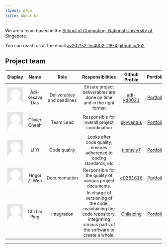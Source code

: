 ```yaml
---
layout: page
title: About Us
---
```


We are a team based in the [School of Computing, National University of Singapore](http://www.comp.nus.edu.sg).

You can reach us at the email [ay2021s2-tic4002-f18-4.github.io/tp2](https://ay2021s2-tic4002-f18-4.github.io/tp2/AboutUs.html)

## Project team

Display | Name | Role | Responsibilities | Github Profile | Portfolio
--------|:----:|:--------------:|:----:|:--------------:|:---------:
![](images/adi-kd0021.png) | Adi-Kesava Das | Deliverables and deadlines | Ensure project deliverables are done on time and in the right format | [adi-kd0021](https://github.com/adi-kd0021) | [Portfolio](team/adi-kd0021.md)
![](images/skyventus.png) | Olivier Cheah | Team Lead | Responsible for overall project coordination | [skyventus](https://github.com/skyventus) | [Portfolio](team/skyventus.md)
![](images/timmyly7.png) | Li Yi | Code quality | Looks after code quality, ensures adherence to coding standards, etc | [timmyly7](https://github.com/timmyly7) | [Portfolio](team/timmyly7.md)
![](images/e0261618.png) | Hngoi Zi Wen | Documentation  | Responsible for the quality of various project documents. | [e0261618](https://github.com/e0261618) | [Portfolio](team/e0261618.md)
![](images/chilaiping.png) | Chi Lai Ping  | Integration | In charge of versioning of the code, maintaining the code repository, integrating various parts of the software to create a whole. | [Chilaiping](https://github.com/Chilaiping) | [Portfolio](team/chilaiping.md)

---
